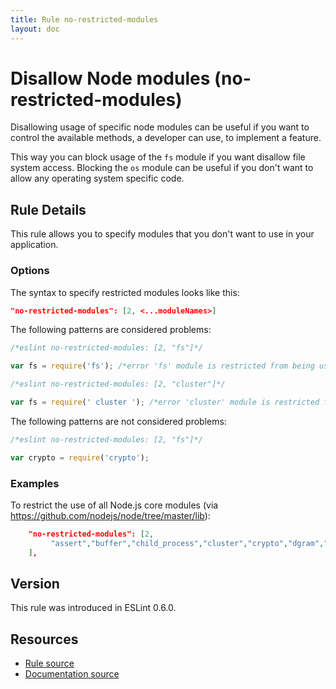 ```yaml
---
title: Rule no-restricted-modules
layout: doc
---
```

<!-- Note: No pull requests accepted for this file. See README.md in the root directory for details. -->
# Disallow Node modules (no-restricted-modules)

Disallowing usage of specific node modules can be useful if you want to control the available methods, a developer can
use, to implement a feature.

This way you can block usage of the `fs` module if you want disallow file system access.
Blocking the `os` module can be useful if you don't want to allow any operating system specific code.

## Rule Details

This rule allows you to specify modules that you don't want to use in your application.

### Options

The syntax to specify restricted modules looks like this:

```json
"no-restricted-modules": [2, <...moduleNames>]
```

The following patterns are considered problems:

```js
/*eslint no-restricted-modules: [2, "fs"]*/

var fs = require('fs'); /*error 'fs' module is restricted from being used.*/
```

```js
/*eslint no-restricted-modules: [2, "cluster"]*/

var fs = require(' cluster '); /*error 'cluster' module is restricted from being used.*/
```

The following patterns are not considered problems:

```js
/*eslint no-restricted-modules: [2, "fs"]*/

var crypto = require('crypto');
```

### Examples

To restrict the use of all Node.js core modules (via https://github.com/nodejs/node/tree/master/lib):

```json
    "no-restricted-modules": [2,
         "assert","buffer","child_process","cluster","crypto","dgram","dns","domain","events","freelist","fs","http","https","module","net","os","path","punycode","querystring","readline","repl","smalloc","stream","string_decoder","sys","timers","tls","tracing","tty","url","util","vm","zlib"
    ],
```

## Version

This rule was introduced in ESLint 0.6.0.

## Resources

* [Rule source](https://github.com/eslint/eslint/tree/master/lib/rules/no-restricted-modules.js)
* [Documentation source](https://github.com/eslint/eslint/tree/master/docs/rules/no-restricted-modules.md)
